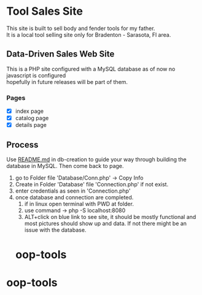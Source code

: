 # Tool Sales Site

This site is built to sell body and fender tools for my father.<br>
It is a local tool selling site only for Bradenton - Sarasota, Fl area.

## Data-Driven Sales Web Site

This is a PHP site configured with a MySQL database as of now no javascript is configured <br>
hopefully in future releases will be part of them.


### Pages

- [x] index page 
- [x] catalog page
- [x] details page

## Process

Use [README.md](db-creation/README.md) in db-creation to guide your 
way through building the database in MySQL. Then come back to page.

1. go to Folder file 'Database/Conn.php' -> Copy Info
1. Create in Folder 'Database' file 'Connection.php' if not exist.
1. enter credentials as seen in 'Connection.php' 
1. once database and connection are completed.
    1. if in linux open terminal with PWD at folder.
    1. use command -> php -S localhost:8080 
    1. ALT+click on blue link to see site, it should be mostly functional
    and most pictures should show up and data. If not there might be an issue 
    with the database.
    # oop-tools
# oop-tools
